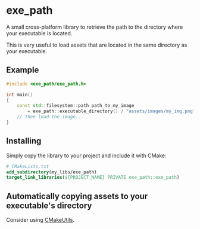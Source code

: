 # exe_path

A small cross-platform library to retrieve the path to the directory where your executable is located.

This is very useful to load assets that are located in the same directory as your executable.

## Example

```cpp
#include <exe_path/exe_path.h>

int main()
{
    const std::filesystem::path path_to_my_image 
        = exe_path::executable_directory() / "assets/images/my_img.png";
    // Then load the image...
}
```

## Installing

Simply copy the library to your project and include it with CMake:
```cmake title="CMakeLists.txt"
# CMakeLists.txt
add_subdirectory(my_libs/exe_path)
target_link_libraries(${PROJECT_NAME} PRIVATE exe_path::exe_path)
```

## Automatically copying assets to your executable's directory

Consider using [CMakeUtils](https://github.com/CoolLibs/CMakeUtils).